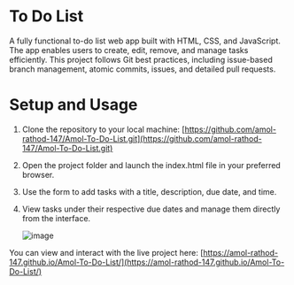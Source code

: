 # To Do List
 A fully functional to-do list web app built with HTML, CSS, and JavaScript. The app enables users to create, edit, remove, and manage tasks efficiently. This project follows Git best practices, including issue-based branch management, atomic commits, issues, and detailed pull requests.

# Setup and Usage
1. Clone the repository to your local machine:
[https://github.com/amol-rathod-147/Amol-To-Do-List.git](https://github.com/amol-rathod-147/Amol-To-Do-List.git)
2. Open the project folder and launch the index.html file in your preferred browser.
3. Use the form to add tasks with a title, description, due date, and time.
4. View tasks under their respective due dates and manage them directly from the interface.


   ![image](https://github.com/user-attachments/assets/fe953306-78ac-4040-afdc-f39041673b5b)

You can view and interact with the live project here:  [https://amol-rathod-147.github.io/Amol-To-Do-List/](https://amol-rathod-147.github.io/Amol-To-Do-List/)
